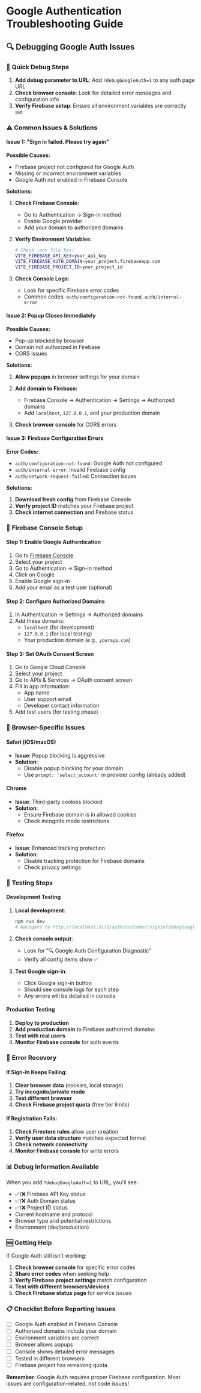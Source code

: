 # Google Authentication Troubleshooting Guide

## 🔍 **Debugging Google Auth Issues**

### 🚀 **Quick Debug Steps**

1. **Add debug parameter to URL**: Add `?debugGoogleAuth=1` to any auth page URL
2. **Check browser console**: Look for detailed error messages and configuration info
3. **Verify Firebase setup**: Ensure all environment variables are correctly set

### ⚠️ **Common Issues & Solutions**

#### **Issue 1: "Sign in failed. Please try again"**
**Possible Causes:**
- Firebase project not configured for Google Auth
- Missing or incorrect environment variables
- Google Auth not enabled in Firebase Console

**Solutions:**
1. **Check Firebase Console:**
   - Go to Authentication → Sign-in method
   - Enable Google provider
   - Add your domain to authorized domains

2. **Verify Environment Variables:**
   ```bash
   # Check .env file has:
   VITE_FIREBASE_API_KEY=your_api_key
   VITE_FIREBASE_AUTH_DOMAIN=your_project.firebaseapp.com
   VITE_FIREBASE_PROJECT_ID=your_project_id
   ```

3. **Check Console Logs:**
   - Look for specific Firebase error codes
   - Common codes: `auth/configuration-not-found`, `auth/internal-error`

#### **Issue 2: Popup Closes Immediately**
**Possible Causes:**
- Pop-up blocked by browser
- Domain not authorized in Firebase
- CORS issues

**Solutions:**
1. **Allow popups** in browser settings for your domain
2. **Add domain to Firebase:**
   - Firebase Console → Authentication → Settings → Authorized domains
   - Add `localhost`, `127.0.0.1`, and your production domain

3. **Check browser console** for CORS errors

#### **Issue 3: Firebase Configuration Errors**
**Error Codes:**
- `auth/configuration-not-found`: Google Auth not configured
- `auth/internal-error`: Invalid Firebase config
- `auth/network-request-failed`: Connection issues

**Solutions:**
1. **Download fresh config** from Firebase Console
2. **Verify project ID** matches your Firebase project
3. **Check internet connection** and Firebase status

### 🔧 **Firebase Console Setup**

#### **Step 1: Enable Google Authentication**
1. Go to [Firebase Console](https://console.firebase.google.com/)
2. Select your project
3. Go to Authentication → Sign-in method
4. Click on Google
5. Enable Google sign-in
6. Add your email as a test user (optional)

#### **Step 2: Configure Authorized Domains**
1. In Authentication → Settings → Authorized domains
2. Add these domains:
   - `localhost` (for development)
   - `127.0.0.1` (for local testing)
   - Your production domain (e.g., `yourapp.com`)

#### **Step 3: Set OAuth Consent Screen**
1. Go to Google Cloud Console
2. Select your project
3. Go to APIs & Services → OAuth consent screen
4. Fill in app information:
   - App name
   - User support email
   - Developer contact information
5. Add test users (for testing phase)

### 📱 **Browser-Specific Issues**

#### **Safari (iOS/macOS)**
- **Issue**: Popup blocking is aggressive
- **Solution**: 
  - Disable popup blocking for your domain
  - Use `prompt: 'select_account'` in provider config (already added)

#### **Chrome**
- **Issue**: Third-party cookies blocked
- **Solution**: 
  - Ensure Firebase domain is in allowed cookies
  - Check incognito mode restrictions

#### **Firefox**
- **Issue**: Enhanced tracking protection
- **Solution**: 
  - Disable tracking protection for Firebase domains
  - Check privacy settings

### 🧪 **Testing Steps**

#### **Development Testing**
1. **Local development**: 
   ```bash
   npm run dev
   # Navigate to http://localhost:5173/auth/customer/signin?debugGoogleAuth=1
   ```

2. **Check console output**:
   - Look for "🔍 Google Auth Configuration Diagnostic"
   - Verify all config items show ✅

3. **Test Google sign-in**:
   - Click Google sign-in button
   - Should see console logs for each step
   - Any errors will be detailed in console

#### **Production Testing**
1. **Deploy to production**
2. **Add production domain** to Firebase authorized domains
3. **Test with real users**
4. **Monitor Firebase console** for auth events

### 🔄 **Error Recovery**

#### **If Sign-In Keeps Failing:**
1. **Clear browser data** (cookies, local storage)
2. **Try incognito/private mode**
3. **Test different browser**
4. **Check Firebase project quota** (free tier limits)

#### **If Registration Fails:**
1. **Check Firestore rules** allow user creation
2. **Verify user data structure** matches expected format
3. **Check network connectivity**
4. **Monitor Firebase console** for write errors

### 📊 **Debug Information Available**

When you add `?debugGoogleAuth=1` to URL, you'll see:

- ✅/❌ Firebase API Key status
- ✅/❌ Auth Domain status  
- ✅/❌ Project ID status
- Current hostname and protocol
- Browser type and potential restrictions
- Environment (dev/production)

### 🆘 **Getting Help**

If Google Auth still isn't working:

1. **Check browser console** for specific error codes
2. **Share error codes** when seeking help
3. **Verify Firebase project settings** match configuration
4. **Test with different browsers/devices**
5. **Check Firebase status page** for service issues

### 📋 **Checklist Before Reporting Issues**

- [ ] Google Auth enabled in Firebase Console
- [ ] Authorized domains include your domain
- [ ] Environment variables are correct
- [ ] Browser allows popups
- [ ] Console shows detailed error messages
- [ ] Tested in different browsers
- [ ] Firebase project has remaining quota

**Remember**: Google Auth requires proper Firebase configuration. Most issues are configuration-related, not code issues!